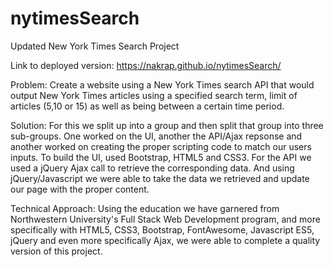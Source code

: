 # nytimesSearch
Updated New York Times Search Project

Link to deployed version: https://nakrap.github.io/nytimesSearch/

Problem: Create a website using a New York Times search API that would output New York Times articles using a specified search term, limit of articles (5,10 or 15) as well as being between a certain time period. 

Solution: For this we split up into a group and then split that group into three sub-groups. One worked on the UI, another the API/Ajax repsonse and another worked on creating the proper scripting code to match our users inputs. To build the UI, used Bootstrap, HTML5 and CSS3. For the API we used a jQuery Ajax call to retrieve the corresponding data. And using jQuery/Javascript we were able to take the data we retrieved and update our page with the proper content.

Technical Approach: Using the education we have garnered from Northwestern University's Full Stack Web Development program, and more specifically with HTML5, CSS3, Bootstrap, FontAwesome, Javascript ES5, jQuery and even more specifically Ajax, we were able to complete a quality version of this project.

